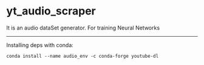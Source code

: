 # yt_audio_scraper

It is an audio dataSet generator. For training Neural Networks



-----------

Installing deps with conda:

```
conda install --name audio_env -c conda-forge youtube-dl
```
